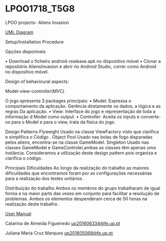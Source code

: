 # LPOO1718_T5G8
LPOO projects- Aliens Invasion

[UML Diagram](LpooUML.jpg)


Setup/Installation Procedure

Opções disponíveis 

•	Download o ficheiro android-realease.apk no dispositivo móvel
•	Clonar a repositório AliensInvasion e abrir no Android Studio, correr como Android no dispositivo móvel.

Design of behavioural aspects:

Model-view-controller(MVC)

O jogo apresenta 3 packages principais:
•	Model: Expressa o comportamento da aplicação. Gerência diretamente os dados, a lógica e as regras Da aplicação.
•	View: Interface do jogo e representação de toda a informação d Model como output.
•	Controller: Aceita os inputs e converte-os para o Model e para o view, trata da física do jogo.

Design Patterns 
Flyweight
Usado na classe ViewFactory visto que clarifica e simplifica  o Código .
Object Pool
Usado nas bolas de fogo disparadas pelos aliens, encontra-se na classe GameModel.
Singleton
Usado nas classes GameModel e GameControler,ambas as classes têm apenas uma instância. Consideramos a utilização deste design pattern pois  organiza e clarifica o código.


Principais Dificuldades
Ao longo da realização do trabalho as maiores dificuldades que encontramos foram por as configurações necessárias para a realização dos testes unitários . 


Distribuição do trabalho
Ambos os membros do grupo trabalharam de igual forma e na maior parte das vezes em conjunto para facilitar a resolução de problemas. Ambos os elementos despenderam cerca de 50 horas na realização deste trabalho.



[User Manual](https://github.com/SmilingOwl/AliensInvasion/blob/master/User%20Manual.pdf)

Catarina de Almeida Figueiredo  up201606334@fe.up.pt

Juliana Maria Cruz Marques up201605568@fe.up.pt
